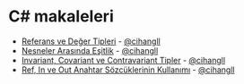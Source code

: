 # C# makaleleri

- [Referans ve Değer Tipleri](value-type-and-reference-type/value-type-and-reference-type.md) - [@cihangll](https://github.com/cihangll)
- [Nesneler Arasında Eşitlik](nesneler-arasinda-esitlik/nesneler-arasinda-esitlik.md) - [@cihangll](https://github.com/cihangll)
- [Invariant, Covariant ve Contravariant Tipler](covariant-contravariant/covariant-contravariant.md) - [@cihangll](https://github.com/cihangll)
- [Ref, In ve Out Anahtar Sözcüklerinin Kullanımı](ref-in-out-kullanimi/ref-in-out-kullanimi.md) - [@cihangll](https://github.com/cihangll)
